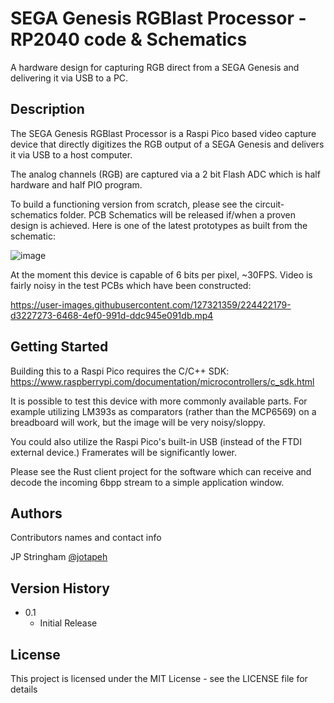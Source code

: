 # SEGA Genesis RGBlast Processor - RP2040 code & Schematics

A hardware design for capturing RGB direct from a SEGA Genesis and delivering it via USB to a PC.

## Description

The SEGA Genesis RGBlast Processor is a Raspi Pico based video capture device that directly digitizes the RGB output of a SEGA Genesis and delivers it via USB to a host computer.

The analog channels (RGB) are captured via a 2 bit Flash ADC which is half hardware and half PIO program.

To build a functioning version from scratch, please see the circuit-schematics folder. PCB Schematics will be released if/when a proven design is achieved. Here is one of the latest prototypes as built from the schematic:

![image](https://user-images.githubusercontent.com/127321359/224458808-1a91d507-6a59-4f87-ad3d-20f5ef828fd9.png)


At the moment this device is capable of 6 bits per pixel, ~30FPS. Video is fairly noisy in the test PCBs which have been constructed:

https://user-images.githubusercontent.com/127321359/224422179-d3227273-6468-4ef0-991d-ddc945e091db.mp4

## Getting Started

Building this to a Raspi Pico requires the C/C++ SDK: https://www.raspberrypi.com/documentation/microcontrollers/c_sdk.html

It is possible to test this device with more commonly available parts. For example utilizing LM393s as comparators (rather than the MCP6569) on a breadboard will work, but the image will be very noisy/sloppy.

You could also utilize the Raspi Pico's built-in USB (instead of the FTDI external device.) Framerates will be significantly lower.

Please see the Rust client project for the software which can receive and decode the incoming 6bpp stream to a simple application window.

## Authors

Contributors names and contact info

JP Stringham
[@jotapeh](https://mastodon.gamedev.place/@jotapeh)

## Version History

* 0.1
    * Initial Release

## License

This project is licensed under the MIT License - see the LICENSE file for details
